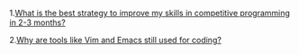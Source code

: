 1.[What is the best strategy to improve my skills in competitive programming in 2-3 months?](https://www.quora.com/What-is-the-best-strategy-to-improve-my-skills-in-competitive-programming-in-2-3-months)

2.[Why are tools like Vim and Emacs still used for coding?](https://www.quora.com/Why-are-tools-like-Vim-and-Emacs-still-used-for-coding)
